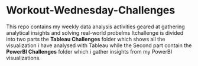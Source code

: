 # Workout-Wednesday-Challenges
This repo contains my weekly data analysis activities geared at gathering analytical insights and solving real-world probelms
Itchallenge is divided into two parts the **Tableau Challenges** folder which shows all the visualization i have analysed with Tableau while the Second part contain the **PowerBI Challenges** folder which i gather insights from my PowerBI visualizations.
